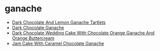 # ganache

 * [Dark Chocolate And Lemon Ganache Tartlets](index/d/dark-chocolate-and-lemon-ganache-tartlets-3093.json)
 * [Dark Chocolate Ganache](index/d/dark-chocolate-ganache-367229.json)
 * [Dark Chocolate Wedding Cake With Chocolate Orange Ganache And Orange Buttercream](index/d/dark-chocolate-wedding-cake-with-chocolate-orange-ganache-and-orange-buttercream-13244.json)
 * [Jam Cake With Caramel Chocolate Ganache](index/j/jam-cake-with-caramel-chocolate-ganache-51111800.json)
